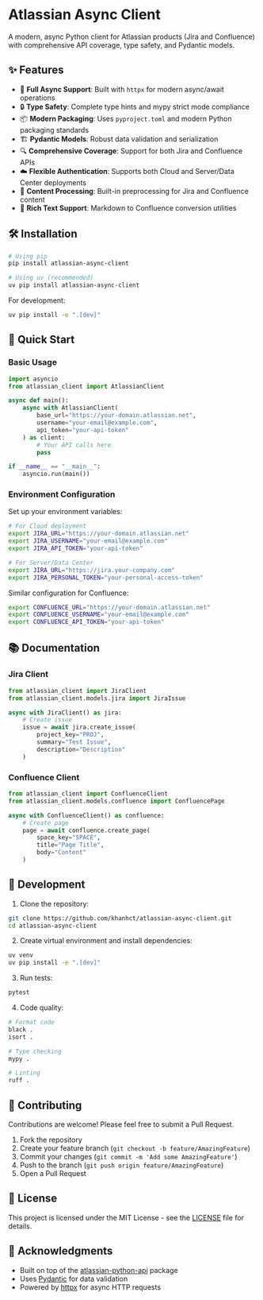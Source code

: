 # Atlassian Async Client

A modern, async Python client for Atlassian products (Jira and Confluence) with comprehensive API coverage, type safety, and Pydantic models.

## ✨ Features

- 🚀 **Full Async Support**: Built with `httpx` for modern async/await operations
- 🔒 **Type Safety**: Complete type hints and mypy strict mode compliance
- 📦 **Modern Packaging**: Uses `pyproject.toml` and modern Python packaging standards
- 🏗️ **Pydantic Models**: Robust data validation and serialization
- 🔍 **Comprehensive Coverage**: Support for both Jira and Confluence APIs
- ☁️ **Flexible Authentication**: Supports both Cloud and Server/Data Center deployments
- 🔄 **Content Processing**: Built-in preprocessing for Jira and Confluence content
- 📝 **Rich Text Support**: Markdown to Confluence conversion utilities

## 🛠️ Installation

```bash
# Using pip
pip install atlassian-async-client

# Using uv (recommended)
uv pip install atlassian-async-client
```

For development:
```bash
uv pip install -e ".[dev]"
```

## 🚀 Quick Start

### Basic Usage

```python
import asyncio
from atlassian_client import AtlassianClient

async def main():
    async with AtlassianClient(
        base_url="https://your-domain.atlassian.net",
        username="your-email@example.com",
        api_token="your-api-token"
    ) as client:
        # Your API calls here
        pass

if __name__ == "__main__":
    asyncio.run(main())
```

### Environment Configuration

Set up your environment variables:
```bash
# For Cloud deployment
export JIRA_URL="https://your-domain.atlassian.net"
export JIRA_USERNAME="your-email@example.com"
export JIRA_API_TOKEN="your-api-token"

# For Server/Data Center
export JIRA_URL="https://jira.your-company.com"
export JIRA_PERSONAL_TOKEN="your-personal-access-token"
```

Similar configuration for Confluence:
```bash
export CONFLUENCE_URL="https://your-domain.atlassian.net"
export CONFLUENCE_USERNAME="your-email@example.com"
export CONFLUENCE_API_TOKEN="your-api-token"
```

## 📚 Documentation

### Jira Client

```python
from atlassian_client import JiraClient
from atlassian_client.models.jira import JiraIssue

async with JiraClient() as jira:
    # Create issue
    issue = await jira.create_issue(
        project_key="PROJ",
        summary="Test Issue",
        description="Description"
    )
```

### Confluence Client

```python
from atlassian_client import ConfluenceClient
from atlassian_client.models.confluence import ConfluencePage

async with ConfluenceClient() as confluence:
    # Create page
    page = await confluence.create_page(
        space_key="SPACE",
        title="Page Title",
        body="Content"
    )
```

## 🧪 Development

1. Clone the repository:
```bash
git clone https://github.com/khanhct/atlassian-async-client.git
cd atlassian-async-client
```

2. Create virtual environment and install dependencies:
```bash
uv venv
uv pip install -e ".[dev]"
```

3. Run tests:
```bash
pytest
```

4. Code quality:
```bash
# Format code
black .
isort .

# Type checking
mypy .

# Linting
ruff .
```

## 🤝 Contributing

Contributions are welcome! Please feel free to submit a Pull Request.

1. Fork the repository
2. Create your feature branch (`git checkout -b feature/AmazingFeature`)
3. Commit your changes (`git commit -m 'Add some AmazingFeature'`)
4. Push to the branch (`git push origin feature/AmazingFeature`)
5. Open a Pull Request

## 📝 License

This project is licensed under the MIT License - see the [LICENSE](LICENSE) file for details.

## 🙏 Acknowledgments

- Built on top of the [atlassian-python-api](https://github.com/atlassian-api/atlassian-python-api) package
- Uses [Pydantic](https://docs.pydantic.dev/) for data validation
- Powered by [httpx](https://www.python-httpx.org/) for async HTTP requests